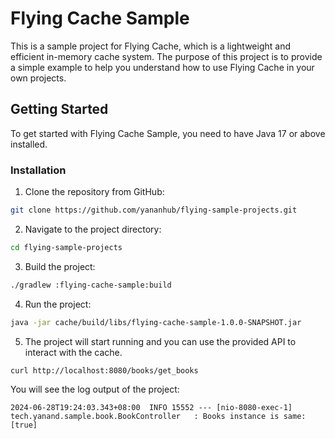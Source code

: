 # Flying Cache Sample

This is a sample project for Flying Cache, which is a lightweight and efficient in-memory cache system.
The purpose of this project is to provide a simple example to help you understand how to use Flying Cache
in your own projects.

## Getting Started

To get started with Flying Cache Sample, you need to have Java 17 or above installed.

### Installation

1. Clone the repository from GitHub:
```bash
git clone https://github.com/yananhub/flying-sample-projects.git
```
2. Navigate to the project directory:
```bash
cd flying-sample-projects
```
3. Build the project:
```bash
./gradlew :flying-cache-sample:build
```
4. Run the project:
```bash
java -jar cache/build/libs/flying-cache-sample-1.0.0-SNAPSHOT.jar
```
5. The project will start running and you can use the provided API to interact with the cache.
```bash
curl http://localhost:8080/books/get_books
```

You will see the log output of the project:
```text
2024-06-28T19:24:03.343+08:00  INFO 15552 --- [nio-8080-exec-1] tech.yanand.sample.book.BookController   : Books instance is same: [true]
```